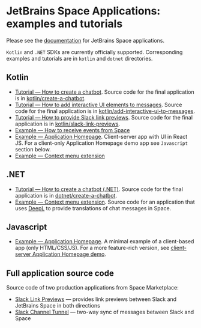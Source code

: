 # JetBrains Space Applications: examples and tutorials

Please see the [documentation](https://jetbrains.com/help/space/applications.html) for JetBrains Space applications.

`Kotlin` and `.NET` SDKs are currently officially supported. Corresponding examples and tutorials are in `kotlin` 
and `dotnet` directories.

## Kotlin

* [Tutorial — How to create a chatbot](https://jetbrains.com/help/space/get-started-create-a-chatbot.html). Source code for the final application is in [kotlin/create-a-chatbot](https://github.com/JetBrains/space-app-tutorials/tree/main/kotlin/create-a-chatbot).
* [Tutorial — How to add interactive UI elements to messages](https://jetbrains.com/help/space/how-to-add-ui-to-messages.html). Source code for the final application is in [kotlin/add-interactive-ui-to-messages](https://github.com/JetBrains/space-app-tutorials/tree/main/kotlin/add-interactive-ui-to-messages).
* [Tutorial — How to provide Slack link previews](https://www.jetbrains.com/help/space/kotlin-how-to-unfurl-links.html). Source code for the final application is in [kotlin/slack-link-previews](https://github.com/JetBrains/space-app-tutorials/tree/main/kotlin/slack-link-previews).
* [Example — How to receive events from Space](https://github.com/JetBrains/space-app-tutorials/tree/main/kotlin/space-events)
* [Example — Application Homepage](https://github.com/JetBrains/space-app-tutorials/tree/main/kotlin/app-homepage-react). Client-server app with UI in React JS. For a client-only Application Homepage demo app see `Javascript` section below.
* [Example — Context menu extension](https://github.com/JetBrains/space-app-tutorials/tree/main/kotlin/context-menu-extension)

## .NET

* [Tutorial — How to create a chatbot (.NET)](https://jetbrains.com/help/space/how-to-create-a-chatbot-net.html). Source code for the final application is in [dotnet/create-a-chatbot](https://github.com/JetBrains/space-app-tutorials/tree/main/dotnet/create-a-chatbot).
* [Example — Context menu extension](https://github.com/JetBrains/space-app-tutorials/tree/main/dotnet/space-translate). Source code for an application that uses [DeepL](https://www.deepl.com) to provide translations of chat messages in Space.

## Javascript

* [Example — Application Homepage](https://github.com/JetBrains/space-app-tutorials/tree/main/js/app-homepage). A minimal example of a client-based app (only HTML/CSS/JS). For a more feature-rich version, see [client-server Application Homepage demo](https://github.com/JetBrains/space-app-tutorials/tree/main/kotlin/app-homepage-react).

## Full application source code

Source code of two production applications from Space Marketplace:

* [Slack Link Previews](https://github.com/JetBrains/space-slack-unfurls) — provides link previews between Slack and JetBrains Space in both directions
* [Slack Channel Tunnel](https://github.com/JetBrains/space-slack-channel-sync) — two-way sync of messages between Slack and Space